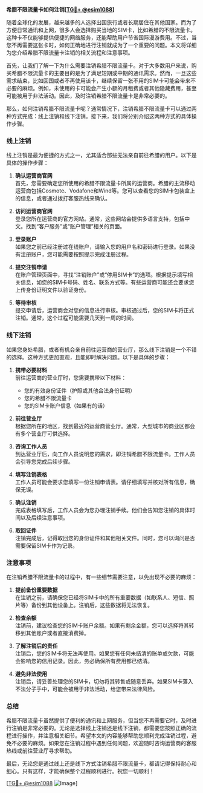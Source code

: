 **希腊不限流量卡如何注销[[TG💪+ @esim1088](https://t.me/s/esim1088)]**

随着全球化的发展，越来越多的人选择出国旅行或者长期居住在其他国家。而为了方便日常通讯和上网，很多人会选择购买当地的SIM卡，比如希腊的不限流量卡。这种卡不仅能够提供便捷的网络服务，还能帮助用户节省国际漫游费用。不过，当您不再需要这张卡时，如何正确地进行注销就成为了一个重要的问题。本文将详细为您介绍希腊不限流量卡注销的相关流程和注意事项。

首先，让我们了解一下为什么需要注销希腊不限流量卡。对于大多数用户来说，购买希腊不限流量卡的主要目的是为了满足短期或中期的通讯需求。然而，一旦这些需求结束，比如回国或者不再使用该卡，继续保留一张不用的SIM卡可能会带来不必要的麻烦。例如，未使用的卡可能会产生小额的月租费或者其他隐藏费用，甚至可能被用于非法活动。因此，及时注销希腊不限流量卡是非常必要的。

那么，如何注销希腊不限流量卡呢？通常情况下，注销希腊不限流量卡可以通过两种方式完成：线上注销和线下注销。接下来，我们将分别介绍这两种方式的具体操作步骤。

### **线上注销**

线上注销是最为便捷的方式之一，尤其适合那些无法亲自前往希腊的用户。以下是具体的操作步骤：

1. **确认运营商官网**  
   首先，您需要确定您所使用的希腊不限流量卡所属的运营商。希腊的主流移动运营商包括Cosmote、Vodafone和Wind等。您可以查看您的SIM卡包装盒上的信息，或者通过拨打客服热线来确认。

2. **访问运营商官网**  
   登录您所在运营商的官方网站。通常，这些网站会提供多语言支持，包括中文。找到“客户服务”或“账户管理”相关的页面。

3. **登录账户**  
   如果您之前已经注册过在线账户，请输入您的用户名和密码进行登录。如果没有注册账户，您可能需要按照提示完成注册过程。

4. **提交注销申请**  
   在账户管理页面中，寻找“注销账户”或“停用SIM卡”的选项。根据提示填写相关信息，如您的SIM卡号码、姓名、联系方式等。有些运营商可能还会要求您上传身份证明文件以验证身份。

5. **等待审核**  
   提交申请后，运营商会对您的信息进行审核。审核通过后，您的SIM卡将正式注销。通常，这个过程可能需要几天到一周的时间。

### **线下注销**

如果您身处希腊，或者有机会亲自前往运营商的营业厅，那么线下注销是一个不错的选择。这种方式更加直观，且能即时解决问题。以下是具体的步骤：

1. **携带必要材料**  
   前往运营商的营业厅时，您需要携带以下材料：
   - 您的有效身份证件（护照或其他合法身份证明）
   - 您的希腊不限流量卡
   - 您的SIM卡账户信息（如果有的话）

2. **前往营业厅**  
   根据您所在的地区，找到最近的运营商营业厅。通常，大型城市的商业区都会有多个营业厅可供选择。

3. **咨询工作人员**  
   到达营业厅后，向工作人员说明您的需求，即注销希腊不限流量卡。工作人员会引导您完成后续步骤。

4. **填写注销表格**  
   工作人员可能会要求您填写一份注销申请表。请仔细填写并核对所有信息，确保无误。

5. **确认注销**  
   完成表格填写后，工作人员会为您办理注销手续。他们会告知您注销的具体时间以及后续注意事项。

6. **取回证件**  
   注销完成后，记得取回您的身份证件和其他相关文件。同时，您可以询问是否需要保留SIM卡作为记录。

### **注意事项**

在注销希腊不限流量卡的过程中，有一些细节需要注意，以免出现不必要的麻烦：

1. **提前备份重要数据**  
   在注销之前，请确保您已经将SIM卡中的所有重要数据（如联系人、短信、照片等）备份到其他设备上。注销后，这些数据将无法恢复。

2. **检查余额**  
   注销前，建议检查您的SIM卡账户余额。如果有剩余金额，您可以选择将其转移到其他账户或者直接消费掉。

3. **了解注销后的责任**  
   注销后，您的SIM卡将无法再使用。如果您有任何未结清的账单或欠款，可能会影响您的信用记录。因此，务必确保所有费用都已结清。

4. **避免非法使用**  
   注销后，请妥善处理您的SIM卡，切勿将其转售或随意丢弃。如果SIM卡落入不法分子手中，可能会被用于非法活动，给您带来法律风险。

### **总结**

希腊不限流量卡虽然提供了便利的通讯和上网服务，但当您不再需要它时，及时进行注销是非常必要的。无论是选择线上注销还是线下注销，都需要您按照正确的流程进行操作，并注意相关细节。希望本文的内容能够帮助您顺利完成注销过程，避免不必要的麻烦。如果您在注销过程中遇到任何问题，欢迎随时咨询运营商的客服热线或前往营业厅寻求帮助。

最后，无论您是通过线上还是线下方式注销希腊不限流量卡，都请记得保持耐心和细心。只有这样，才能确保整个过程顺利进行。祝您一切顺利！

[[TG💪+ @esim1088](https://t.me/s/esim1088) ![Image](https://i.postimg.cc/4NQfJmqS/Snipaste-2025-05-13-00-14-12.png)]